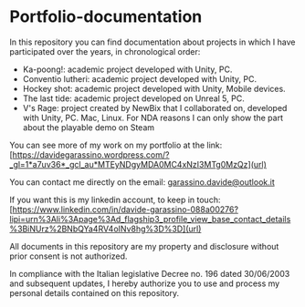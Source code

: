 # Portfolio-documentation

In this repository you can find documentation about projects in which I have participated over the years, in chronological order: 

- Ka-poong!: academic project developed with Unity, PC.
- Conventio lutheri: academic project developed with Unity, PC.
- Hockey shot: academic project developed with Unity, Mobile devices.
- The last tide: academic project developed on Unreal 5, PC.
- V's Rage: project created by NewBix that I collaborated on, developed with Unity, PC. Mac, Linux. For NDA reasons I can only show the part about the playable demo on Steam

You can see more of my work on my portfolio at the link: [https://davidegarassino.wordpress.com/?_gl=1*a7uv36*_gcl_au*MTEyNDgyMDA0MC4xNzI3MTg0MzQz](url)

You can contact me directly on the email: garassino.davide@outlook.it

If you want this is my linkedin account, to keep in touch: [https://www.linkedin.com/in/davide-garassino-088a00276?lipi=urn%3Ali%3Apage%3Ad_flagship3_profile_view_base_contact_details%3BiNUrz%2BNbQYa4RV4oINv8hg%3D%3D](url)

All documents in this repository are my property and disclosure without prior consent is not authorized.

In compliance with the Italian legislative Decree no. 196 dated 30/06/2003 and subsequent updates, I hereby authorize you to use and process my personal details contained on this repository.

